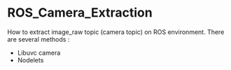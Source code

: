 # ROS_Camera_Extraction
How to extract image_raw topic (camera topic) on ROS environment.
There are several methods :
- Libuvc camera
- Nodelets
